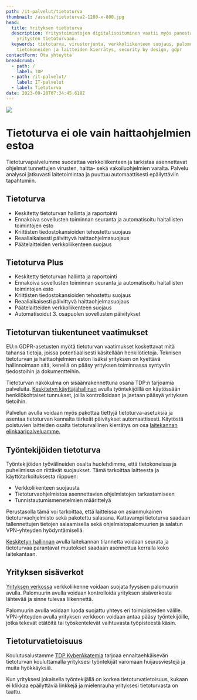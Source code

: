 ```yaml
---
path: /it-palvelut/tietoturva
thumbnail: /assets/tietoturva2-1280-x-800.jpg
head:
  title: Yrityksen tietoturva
  description: Yritystoimintojen digitalisoituminen vaatii myös panostamista
    yritysten tietoturvaan.
  keywords: tietoturva, virustorjunta, verkkoliikenteen suojaus, palomuurit,
    tietokoneiden ja laitteiden kierrätys, security by design, gdpr
contactForm: Ota yhteyttä
breadcrumb:
  - path: /
    label: TDP
  - path: /it-palvelut/
    label: IT-palvelut
  - label: Tietoturva
date: 2023-09-28T07:34:45.618Z
---
```

![](/assets/tietoturva2-1280-x-800.jpg)

# Tietoturva ei ole vain haittaohjelmien estoa

Tietoturvapalvelumme suodattaa verkkoliikenteen ja tarkistaa asennettavat ohjelmat tunnettujen virusten, haitta- sekä vakoiluohjelmien varalta. Palvelu analysoi jatkuvasti laitetoimintaa ja puuttuu automaattisesti epäilyttäviin tapahtumiin.

## Tietoturva

* Keskitetty tietoturvan hallinta ja raportointi
* Ennakoiva sovellusten toiminnan seuranta ja automatisoitu haitallisten toimintojen esto
* Kriittisten tiedostokansioiden tehostettu suojaus
* Reaaliaikaisesti päivittyvä haittaohjelmasuojaus
* Päätelaitteiden verkkoliikenteen suojaus

## Tietoturva Plus

* Keskitetty tietoturvan hallinta ja raportointi
* Ennakoiva sovellusten toiminnan seuranta ja automatisoitu haitallisten toimintojen esto
* Kriittisten tiedostokansioiden tehostettu suojaus
* Reaaliaikaisesti päivittyvä haittaohjelmasuojaus
* Päätelaitteiden verkkoliikenteen suojaus
* Automatisoidut 3. osapuolen sovellusten päivitykset

## Tietoturvan tiukentuneet vaatimukset

EU:n GDPR-asetusten myötä tietoturvan vaatimukset koskettavat mitä tahansa tietoja, joissa potentiaalisesti käsitellään henkilötietoja. Teknisen tietoturvan ja haittaohjelmien eston lisäksi yrityksen on kyettävä hallinnoimaan sitä, kenellä on pääsy yrityksen toiminnassa syntyviin tiedostoihin ja dokumentteihin.

Tietoturvan näkökulma on sisäänrakennettuna osana TDP:n tarjoamia palveluita. <a href="/it-palvelut/keskitetty-hallinta">Keskitetyn käyttäjähallinan</a> avulla työntekijöillä on käytössään henkilökohtaiset tunnukset, joilla kontrolloidaan ja jaetaan pääsyä yrityksen tietoihin. 

Palvelun avulla voidaan myös pakottaa tiettyjä tietoturva-asetuksia ja asentaa tietoturvan kannalta tärkeät päivitykset automaattisesti. Käytöstä poistuvien laitteiden osalta tietoturvallinen kierrätys on osa <a href="/it-palvelut/elinkaaripalvelu">laitekannan elinkaaripalveluamme.</a>

## Työntekijöiden tietoturva

Työntekijöiden työvälineiden osalta huolehdimme, että tietokoneissa ja puhelimissa on riittävät suojaukset. Tämä tarkoittaa laitteesta ja käyttötarkoituksesta riippuen: 

* Verkkoliikenteen suojausta
* Tietoturvaohjelmistoa asennettavien ohjelmistojen tarkastamiseen
* Tunnistautumismenetelmien määrittelyä

Perustasolla tämä voi tarkoittaa, että laitteissa on asianmukainen tietoturvaohjelmisto sekä pakotettu salasana. Kattavampi tietoturva saadaan tallennettujen tietojen salaamisella sekä ohjelmistopalomuurien ja salatun VPN-yhteyden hyödyntämisellä. 

[Keskitetyn hallinnan](https://www.tdp.fi/ohjelmistot/jumpcloud) avulla laitekannan tilannetta voidaan seurata ja tietoturvaa parantavat muutokset saadaan asennettua kerralla koko laitekantaan.

## Yrityksen sisäverkot

<a href="/it-laitteet/verkot">Yrityksen verkossa</a> verkkoliikenne voidaan suojata fyysisen palomuurin avulla. Palomuurin avulla voidaan kontrolloida yrityksen sisäverkosta lähtevää ja sinne tulevaa liikennettä. 

Palomuurin avulla voidaan luoda suojattu yhteys eri toimipisteiden välille. VPN-yhteyden avulla yrityksen verkkoon voidaan antaa pääsy työntekijöille, jotka tekevät etätöitä tai työskentelevät vaihtuvasta työpisteestä käsin.

## T﻿ietoturvatietoisuus

Koulutusalustamme <a href="/it-palvelut/tietoturvatietoisuus-yrityksille-simuloitujen-hyokkaysten-ja-koulutusalustan-kautta">TDP KyberAkatemia</a> tarjoaa ennaltaehkäisevän tietoturvan kouluttamalla yrityksesi työntekijät varomaan huijausviestejä ja muita hyökkäyksiä.

K﻿un yrityksesi jokaisella työntekijällä on korkea tietoturvatietoisuus, kukaan ei klikkaa epäilyttäviä linkkejä ja mielenrauha yrityksesi tietoturvasta on taattu.